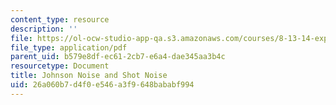 ```yaml
---
content_type: resource
description: ''
file: https://ol-ocw-studio-app-qa.s3.amazonaws.com/courses/8-13-14-experimental-physics-i-ii-junior-lab-fall-2016-spring-2017/26a060b7d4f0e546a3f9648bababf994_MIT8_13-14F16-S17exp43.pdf
file_type: application/pdf
parent_uid: b579e8df-ec61-2cb7-e6a4-dae345aa3b4c
resourcetype: Document
title: Johnson Noise and Shot Noise
uid: 26a060b7-d4f0-e546-a3f9-648bababf994
---
```

